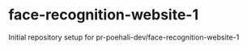 # face-recognition-website-1

Initial repository setup for pr-poehali-dev/face-recognition-website-1